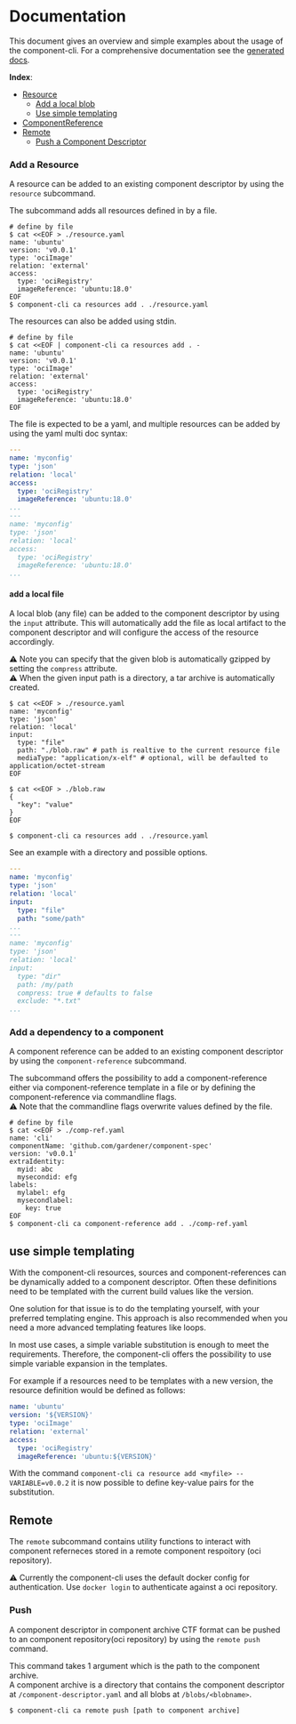 # Documentation

This document gives an overview and simple examples about the usage of the component-cli.
For a comprehensive documentation see the [generated docs](./reference/component-cli.md).

__Index__:

- [Resource](#add-a-resource)
  - [Add a local blob](#add-a-local-file)
  - [Use simple templating]()
- [ComponentReference](#add-a-dependency-to-a-component)
- [Remote](#remote)
  - [Push a Component Descriptor](#push)

### Add a Resource

A resource can be added to an existing component descriptor by using the `resource` subcommand.

The subcommand adds all resources defined in by a file.

```shell script
# define by file
$ cat <<EOF > ./resource.yaml
name: 'ubuntu'
version: 'v0.0.1'
type: 'ociImage'
relation: 'external'
access:
  type: 'ociRegistry'
  imageReference: 'ubuntu:18.0'
EOF
$ component-cli ca resources add . ./resource.yaml
```

The resources can also be added using stdin.

```shell script
# define by file
$ cat <<EOF | component-cli ca resources add . -
name: 'ubuntu'
version: 'v0.0.1'
type: 'ociImage'
relation: 'external'
access:
  type: 'ociRegistry'
  imageReference: 'ubuntu:18.0'
EOF
```

The file is expected to be a yaml, and multiple resources can be added by using the yaml multi doc syntax:

```yaml
---
name: 'myconfig'
type: 'json'
relation: 'local'
access:
  type: 'ociRegistry'
  imageReference: 'ubuntu:18.0'
...
---
name: 'myconfig'
type: 'json'
relation: 'local'
access:
  type: 'ociRegistry'
  imageReference: 'ubuntu:18.0'
...
```

#### add a local file

A local blob (any file) can be added to the component descriptor by using the `input` attribute.
This will automatically add the file as local artifact to the component descriptor and will configure the access of the resource accordingly.

:warning: Note you can specify that the given blob is automatically gzipped by setting the `compress` attribute.<br>
:warning: When the given input path is a directory, a tar archive is automatically created.

```shell script
$ cat <<EOF > ./resource.yaml
name: 'myconfig'
type: 'json'
relation: 'local'
input:
  type: "file"
  path: "./blob.raw" # path is realtive to the current resource file
  mediaType: "application/x-elf" # optional, will be defaulted to application/octet-stream
EOF

$ cat <<EOF > ./blob.raw
{
  "key": "value"
}
EOF

$ component-cli ca resources add . ./resource.yaml
```

See an example with a directory and possible options.

```yaml
---
name: 'myconfig'
type: 'json'
relation: 'local'
input:
  type: "file"
  path: "some/path"
...
---
name: 'myconfig'
type: 'json'
relation: 'local'
input:
  type: "dir"
  path: /my/path
  compress: true # defaults to false
  exclude: "*.txt"
...
```

### Add a dependency to a component

A component reference can be added to an existing component descriptor by using the `component-reference` subcommand.

The subcommand offers the possibility to add a component-reference either via component-reference template in a file or by defining the component-reference via commandline flags.<br>
:warning: Note that the commandline flags overwrite values defined by the file.

```shell script
# define by file
$ cat <<EOF > ./comp-ref.yaml
name: 'cli'
componentName: 'github.com/gardener/component-spec'
version: 'v0.0.1'
extraIdentity:
  myid: abc
  mysecondid: efg
labels:
  mylabel: efg
  mysecondlabel:
    key: true
EOF
$ component-cli ca component-reference add . ./comp-ref.yaml
```

## use simple templating

With the component-cli resources, sources and component-references can be dynamically added to a component descriptor.
Often these definitions need to be templated with the current build values like the version.

One solution for that issue is to do the templating yourself, with your preferred templating engine.
This approach is also recommended when you need a more advanced templating features like loops.

In most use cases, a simple variable substitution is enough to meet the requirements.
Therefore, the component-cli offers the possibility to use simple variable expansion in the templates.

For example if a resources need to be templates with a new version, the resource definition would be defined as follows:

```yaml
name: 'ubuntu'
version: '${VERSION}'
type: 'ociImage'
relation: 'external'
access:
  type: 'ociRegistry'
  imageReference: 'ubuntu:${VERSION}'
```

With the command `component-cli ca resource add <myfile> -- VARIABLE=v0.0.2` it is now possible to define key-value pairs for the substitution.

## Remote

The `remote` subcommand contains utility functions to interact with component referneces stored in a remote component respoitory (oci repository).

:warning: Currently the component-cli uses the default docker config for authentication.
Use `docker login` to authenticate against a oci repository.

### Push

A component descriptor in component archive CTF format can be pushed to an component repository(oci repository) by using the `remote push` command.

This command takes 1 argument which is the path to the component archive.<br>
A component archive is a directory that contains the component descriptor at `/component-descriptor.yaml` and all blobs at `/blobs/<blobname>`.

```shell script
$ component-cli ca remote push [path to component archive]
```
